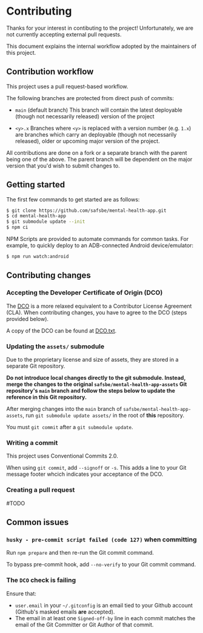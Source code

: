 # Contributing

Thanks for your interest in contibuting to the project! Unfortunately, we are not currently accepting external pull requests.

This document explains the internal workflow adopted by the maintainers of this project.

## Contribution workflow

This project uses a pull request-based workflow.

The following branches are protected from direct push of commits:

- `main` (default branch)
  This branch will contain the latest deployable (though not necessarily released) version of the project

- `<y>.x`
  Branches where `<y>` is replaced with a version number (e.g. `1.x`) are branches which carry an deployable (though not necessarily released), older or upcoming major version of the project.

All contributions are done on a fork or a separate branch with the parent being one of the above. The parent branch will be dependent on the major version that you'd wish to submit changes to.

## Getting started

The first few commands to get started are as follows:

```sh
$ git clone https://github.com/safsbe/mental-health-app.git
$ cd mental-health-app
$ git submodule update --init
$ npm ci
```

NPM Scripts are provided to automate commands for common tasks. For example, to quickly deploy to an ADB-connected Android device/emulator:

```sh
$ npm run watch:android
```

## Contributing changes

### Accepting the Developer Certificate of Origin (DCO)

The [DCO](https://wiki.linuxfoundation.org/dco) is a more relaxed equivalent to a Contributor License Agreement (CLA). When contributing changes, you have to agree to the DCO (steps provided below).

A copy of the DCO can be found at [DCO.txt](./DCO.txt).

### Updating the `assets/` submodule

Due to the proprietary license and size of assets, they are stored in a separate Git repository.

**Do not introduce local changes directly to the git submodule. Instead, merge the changes to the original `safsbe/mental-health-app-assets` Git repository's `main` branch and follow the steps below to update the reference in this Git repository.**

After merging changes into the `main` branch of `safsbe/mental-health-app-assets`, run `git submodule update assets/` in the root of **this** repository.

You must `git commit` after a `git submodule update`.

### Writing a commit

This project uses Conventional Commits 2.0.

When using `git commit`, add `--signoff` or `-s`. This adds a line to your Git message footer whcich indicates your acceptance of the DCO.

### Creating a pull request

#TODO

## Common issues

### `husky - pre-commit script failed (code 127)` when committing

Run `npm prepare` and then re-run the Git commit command.

To bypass pre-commit hook, add `--no-verify` to your Git commit command.

### The `DCO` check is failing

Ensure that:

- `user.email` in your `~/.gitconfig` is an email tied to your Github account (Github's masked emails **are** accepted).
- The email in at least one `Signed-off-by` line in each commit matches the email of the Git Committer or Git Author of that commit.
